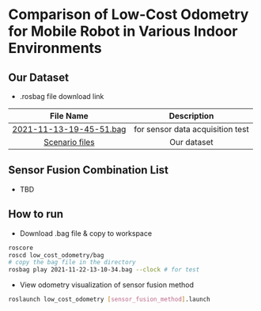 # Comparison of Low-Cost Odometry for Mobile Robot in Various Indoor Environments

## Our Dataset

- .rosbag file download link

| File Name | Description |
|:---------:|:-----------:|
| [2021-11-13-19-45-51.bag](https://drive.google.com/file/d/1HWKkQmNr9aHAFg4VIHGh-mrRCe4SstbS/view?dusp=sharing)| for sensor data acquisition test |
| [Scenario files]([https://TBD](https://drive.google.com/drive/folders/1ONVs4CvSBaujFPBEARuzvEd-oGOKax3B?usp=sharing)) | Our dataset |

## Sensor Fusion Combination List

- TBD

## How to run

- Download .bag file & copy to workspace

```bash
roscore
roscd low_cost_odometry/bag
# copy the bag file in the directory
rosbag play 2021-11-22-13-10-34.bag --clock # for test
```

- View odometry visualization of sensor fusion method

```bash
roslaunch low_cost_odometry [sensor_fusion_method].launch
```
